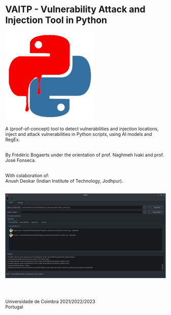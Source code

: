 # VAITP - Vulnerability Attack and Injection Tool in Python

<img src="https://github.com/netpack/vaitp/blob/main/Images/logo.png" alt="VAITP logo">


A (proof-of-concept) tool to detect vulnerabilities and injection locations, inject and attack vulnerabilities in Python scripts, using AI models and RegEx.
<br><br>

By Frédéric Bogaerts under the orientation of prof. Naghmeh Ivaki and prof. José Fonseca.<br><br>

With colaboration of:<br>
  Anush Deokar (Indian Institute of Technology, Jodhpur).
  <br><br>
  
  
![VAITP logo](https://github.com/netpack/vaitp/raw/main/Images/vaitprint1.png)

<br><br>

Universidade de Coimbra 2021/2022/2023<br>
Portugal

